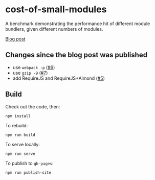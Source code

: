cost-of-small-modules
=========

A benchmark demonstrating the performance hit of different module bundlers, given different numbers of modules.

[Blog post](https://nolanlawson.com/2016/08/15/the-cost-of-small-modules/)

Changes since the blog post was published
----

- use `webpack -p` ([#6](https://github.com/nolanlawson/cost-of-small-modules/pull/6))
- use `gzip -9` ([#7](https://github.com/nolanlawson/cost-of-small-modules/pull/7))
- add RequireJS and RequireJS+Almond ([#5](https://github.com/nolanlawson/cost-of-small-modules/pull/5))

Build
---

Check out the code, then:

    npm install

To rebuild:

    npm run build

To serve locally:

    npm run serve

To publish to `gh-pages`:

    npm run publish-site
